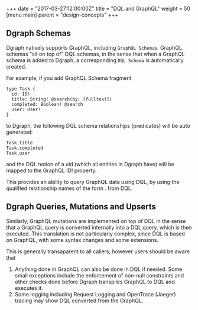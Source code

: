 +++
date = "2017-03-27:12:00:00Z"
title = "DQL and GraphQL"
weight = 50
[menu.main]
    parent = "design-concepts"
+++

## Dgraph Schemas
Dgraph natively supports GraphQL, including `GraphQL Schema`s. GraphQL schemas "sit on top of" DQL schemas, in the sense that when a GraphQL schema is added to Dgraph, a corresponding `DQL Schema` is automatically created.

For example, if you add GraphQL Schema fragment
```
type Task {
  id: ID!
  title: String! @search(by: [fulltext])
  completed: Boolean! @search
  user: User!
}
```
to Dgraph, the following DQL schema relationships (predicates) will be auto generated:
```
Task.title
Task.completed
Task.user
```
and the DQL notion of a uid (which all entities in Dgraph have) will be mapped to the GraphQL ID! property.

This provides an ability to query GraphQL data using DQL, by using the qualified relationship names of the form <Type>.<property> from DQL.

## Dgraph Queries, Mutations and Upserts
Similarly, GraphQL mutations are implemented on top of DQL in the sense that a GraphQL query is converted internally into a DQL query, which is then executed. This translation is not particularly complex, since DQL is based on GraphQL, with some syntax changes and some extensions. 

This is generally transaparent to all callers, however users should be aware that
1) Anything done in GraphQL can also be done in DQL if needed. Some small exceptions include the enforcement of non-null constraints and other checks done before Dgraph transpiles GraphQL to DQL and executes it.
2) Some logging including Request Logging and OpenTrace (Jaeger) tracing may show DQL converted from the GraphQL.

